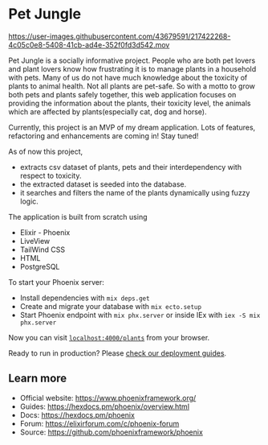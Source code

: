 # Pet Jungle


https://user-images.githubusercontent.com/43679591/217422268-4c05c0e8-5408-41cb-ad4e-352f0fd3d542.mov


Pet Jungle is a socially informative project. People who are both pet lovers and plant lovers know how frustrating it is to manage plants in a household with pets. Many of us do not have much knowledge about the toxicity of plants to animal health. Not all plants are pet-safe. So with a motto to grow both pets and plants safely together, this web application focuses on providing the information about the plants, their toxicity level, the animals which are affected by plants(especially cat, dog and horse).

Currently, this project is an MVP of my dream application. Lots of features, refactoring and enhancements are coming in! Stay tuned!

As of now this project,

- extracts csv dataset of plants, pets and their interdependency with respect to toxicity.
- the extracted dataset is seeded into the database.
- it searches and filters the name of the plants dynamically using fuzzy logic.

The application is built from scratch using
- Elixir - Phoenix
- LiveView
- TailWind CSS
- HTML
- PostgreSQL

To start your Phoenix server:

  * Install dependencies with `mix deps.get`
  * Create and migrate your database with `mix ecto.setup`
  * Start Phoenix endpoint with `mix phx.server` or inside IEx with `iex -S mix phx.server`

Now you can visit [`localhost:4000/plants`](http://localhost:4000) from your browser.

Ready to run in production? Please [check our deployment guides](https://hexdocs.pm/phoenix/deployment.html).

## Learn more

  * Official website: https://www.phoenixframework.org/
  * Guides: https://hexdocs.pm/phoenix/overview.html
  * Docs: https://hexdocs.pm/phoenix
  * Forum: https://elixirforum.com/c/phoenix-forum
  * Source: https://github.com/phoenixframework/phoenix
